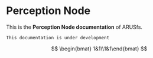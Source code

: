 # Perception Node

This is the **Perception Node documentation** of ARUSfs.

```{warning}
This documentation is under development
```

$$
\begin{bmat} 1&1\\1&1\end{bmat}
$$

